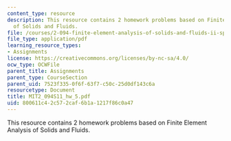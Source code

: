 ```yaml
---
content_type: resource
description: This resource contains 2 homework problems based on Finite Element Analysis
  of Solids and Fluids.
file: /courses/2-094-finite-element-analysis-of-solids-and-fluids-ii-spring-2011/800611c42c572caf6b1a1217f86c0a47_MIT2_094S11_hw_5.pdf
file_type: application/pdf
learning_resource_types:
- Assignments
license: https://creativecommons.org/licenses/by-nc-sa/4.0/
ocw_type: OCWFile
parent_title: Assignments
parent_type: CourseSection
parent_uid: 7523f335-0f6f-63f7-c50c-25d0df143c6a
resourcetype: Document
title: MIT2_094S11_hw_5.pdf
uid: 800611c4-2c57-2caf-6b1a-1217f86c0a47
---
```

This resource contains 2 homework problems based on Finite Element Analysis of Solids and Fluids.